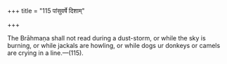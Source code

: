 +++
title = "115 पांसुवर्षे दिशाम्"

+++

The Brāhmaṇa shall not read during a dust-storm, or while the sky is burning, or while jackals are howling, or while dogs ur donkeys or camels are crying in a line.—(115).